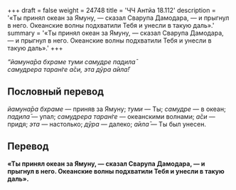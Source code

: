 +++
draft = false
weight = 24748
title = 'ЧЧ Антйа 18.112'
description = '«Ты принял океан за Ямуну, — сказал Сварупа Дамодара, — и прыгнул в него. Океанские волны подхватили Тебя и унесли в такую даль».'
summary = '«Ты принял океан за Ямуну, — сказал Сварупа Дамодара, — и прыгнул в него. Океанские волны подхватили Тебя и унесли в такую даль».'
+++

_“йамуна̄ра бхраме туми самудре пад̣ила̄  
самудрера таран̇ге а̄си, эта дӯра а̄ила̄!_

## Пословный перевод

_йамуна̄ра_ _бхраме_ — приняв за Ямуну; _туми_ — Ты; _самудре_ — в океан; _пад̣ила̄_ — упал; _самудрера_ _таран̇ге_ — океанскими волнами; _а̄си_ — придя; _эта_ — настолько; _дӯра_ — далеко; _а̄ила̄_ — Ты был унесен.

## Перевод

**«Ты принял океан за Ямуну, — сказал Сварупа Дамодара, — и прыгнул в него. Океанские волны подхватили Тебя и унесли в такую даль».**
